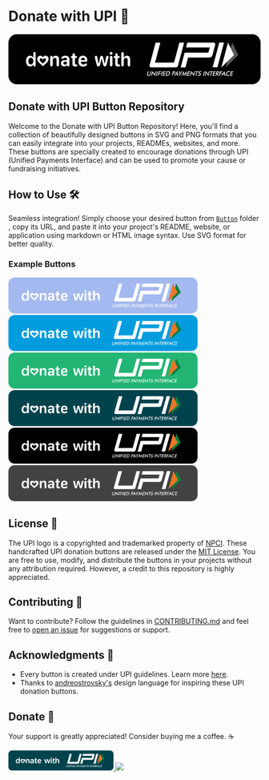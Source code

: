 # Donate with UPI 💸



<p align="center">
  <img src="https://github.com/TakiShiwa/donate-with-upi/blob/main/Button/SVG/UPI-black-02.svg" height="100" alt="Donate with UPI" />
</p>

## Donate with UPI Button Repository

Welcome to the Donate with UPI Button Repository! Here, you'll find a collection of beautifully designed buttons in SVG and PNG formats that you can easily integrate into your projects, READMEs, websites, and more. These buttons are specially created to encourage donations through UPI (Unified Payments Interface) and can be used to promote your cause or fundraising initiatives.

## How to Use 🛠️

Seamless integration! Simply choose your desired button from [`Button`](https://github.com/TakiShiwa/donate-with-upi/edit/main/Button) folder , copy its URL, and paste it into your project's README, website, or application using markdown or HTML image syntax. Use SVG format for better quality.

### Example Buttons
<p align="center:">
  <img src="https://github.com/TakiShiwa/donate-with-upi/blob/main/Button/SVG/UPI-light-blue-01.svg" height="72" alt="Button Preview" />
  <img src="https://github.com/TakiShiwa/donate-with-upi/blob/main/Button/SVG/UPI-blue-01.svg" height="72" alt="Button Preview" />
  <img src="https://github.com/TakiShiwa/donate-with-upi/blob/main/Button/SVG/UPI-green-01.svg" height="72" alt="Button Preview" />
  <img src="https://github.com/TakiShiwa/donate-with-upi/blob/main/Button/SVG/UPI-teal-01.svg" height="72" alt="Button Preview" />
  <img src="https://github.com/TakiShiwa/donate-with-upi/blob/main/Button/SVG/UPI-black-01.svg" height="72" alt="Button Preview" />
  <img src="https://github.com/TakiShiwa/donate-with-upi/blob/main/Button/SVG/UPI-grey-01.svg" height="72" alt="Button Preview" />
</p>

## License 📝

The UPI logo is a copyrighted and trademarked property of [NPCI](https://www.npci.org.in/). These handcrafted UPI donation buttons are released under the [MIT License](LICENSE). You are free to use, modify, and distribute the buttons in your projects without any attribution required. However, a credit to this repository is highly appreciated.

## Contributing 🤝

Want to contribute? Follow the guidelines in [CONTRIBUTING.md](CONTRIBUTING.md) and feel free to [open an issue](https://github.com/TakiShiwa/donate-with-upi/issues) for suggestions or support. 

## Acknowledgments 🙏

- Every button is created under UPI guidelines. Learn more [here](https://www.bhimupi.org.in/sites/default/files/BHIM%20UPI%20Guidelines.pdf).
- Thanks to [andreostrovsky's](https://github.com/andreostrovsky/donate-with-paypal/tree/master) design language for inspiring these UPI donation buttons.

## Donate 💖

Your support is greatly appreciated! Consider buying me a coffee. ☕

<a href="https://github.com/TakiShiwa/Themes/assets/137756384/02a87419-84ec-4ea8-a910-20f92e19259a">
  <img src="https://github.com/TakiShiwa/donate-with-upi/blob/main/Button/SVG/UPI-teal-01.svg" height="40">
</a>
<a href="https://paypal.me/TakiShiwa/"><img src="https://github.com/andreostrovsky/donate-with-paypal/blob/master/blue.svg" height="40"></a> 
